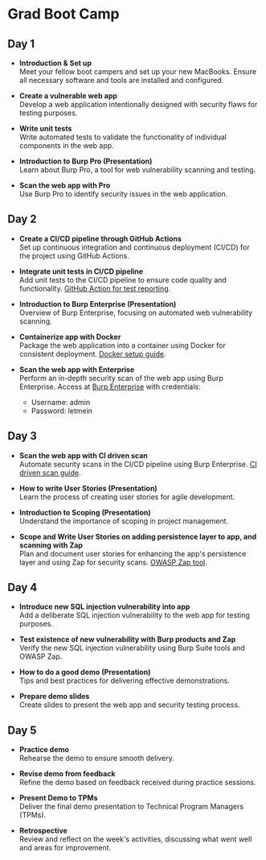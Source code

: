 # Grad Boot Camp

## Day 1

- **Introduction & Set up**  
  Meet your fellow boot campers and set up your new MacBooks. Ensure all necessary software and tools are installed and configured.

- **Create a vulnerable web app**  
  Develop a web application intentionally designed with security flaws for testing purposes.

- **Write unit tests**  
  Write automated tests to validate the functionality of individual components in the web app.

- **Introduction to Burp Pro (Presentation)**  
  Learn about Burp Pro, a tool for web vulnerability scanning and testing.

- **Scan the web app with Pro**  
  Use Burp Pro to identify security issues in the web application.

## Day 2

- **Create a CI/CD pipeline through GitHub Actions**  
  Set up continuous integration and continuous deployment (CI/CD) for the project using GitHub Actions.

- **Integrate unit tests in CI/CD pipeline**  
  Add unit tests to the CI/CD pipeline to ensure code quality and functionality. [GitHub Action for test reporting](https://github.com/marketplace/actions/test-reporter).

- **Introduction to Burp Enterprise (Presentation)**  
  Overview of Burp Enterprise, focusing on automated web vulnerability scanning.

- **Containerize app with Docker**  
  Package the web application into a container using Docker for consistent deployment. [Docker setup guide](https://github.com/abiosoft/colima).

- **Scan the web app with Enterprise**  
  Perform an in-depth security scan of the web app using Burp Enterprise. Access at [Burp Enterprise](https://acceptance.enterprise.staging.portswigger.com/) with credentials:
  - Username: admin
  - Password: letmein

## Day 3

- **Scan the web app with CI driven scan**  
  Automate security scans in the CI/CD pipeline using Burp Enterprise. [CI driven scan guide](https://portswigger.net/burp/documentation/enterprise/integrate-ci-cd-platforms/ci-driven-nodash/getting-started).

- **How to write User Stories (Presentation)**  
  Learn the process of creating user stories for agile development.

- **Introduction to Scoping (Presentation)**  
  Understand the importance of scoping in project management.

- **Scope and Write User Stories on adding persistence layer to app, and scanning with Zap**  
  Plan and document user stories for enhancing the app's persistence layer and using Zap for security scans. [OWASP Zap tool](https://formulae.brew.sh/cask/owasp-zap).

## Day 4

- **Introduce new SQL injection vulnerability into app**  
  Add a deliberate SQL injection vulnerability to the web app for testing purposes.

- **Test existence of new vulnerability with Burp products and Zap**  
  Verify the new SQL injection vulnerability using Burp Suite tools and OWASP Zap.

- **How to do a good demo (Presentation)**  
  Tips and best practices for delivering effective demonstrations.

- **Prepare demo slides**  
  Create slides to present the web app and security testing process.

## Day 5

- **Practice demo**  
  Rehearse the demo to ensure smooth delivery.

- **Revise demo from feedback**  
  Refine the demo based on feedback received during practice sessions.

- **Present Demo to TPMs**  
  Deliver the final demo presentation to Technical Program Managers (TPMs).

- **Retrospective**  
  Review and reflect on the week's activities, discussing what went well and areas for improvement.
